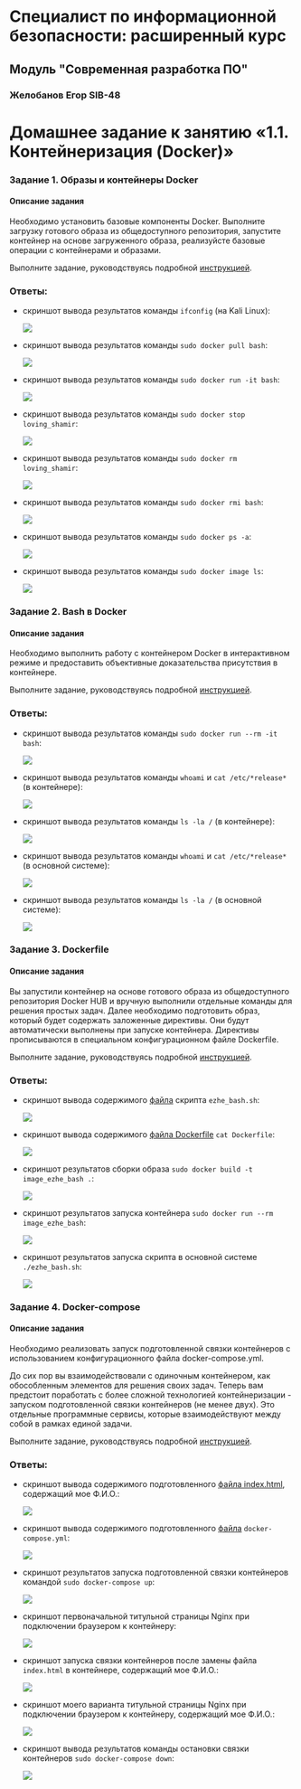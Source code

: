 # Специалист по информационной безопасности: расширенный курс
## Модуль "Современная разработка ПО"
### Желобанов Егор SIB-48

# Домашнее задание к занятию «1.1. Контейнеризация (Docker)»

### Задание 1. Образы и контейнеры Docker

#### Описание задания

Необходимо установить базовые компоненты Docker. Выполните загрузку готового образа из общедоступного репозитория,
запустите контейнер на основе загруженного образа, реализуйсте базовые операции с контейнерами и образами.

Выполните задание, руководствуясь подробной [инструкцией](https://github.com/netology-code/ibdev-homeworks/blob/master/01_docker_new/task/docker.md).

### Ответы:

* скриншот вывода результатов команды `ifconfig` (на Kali Linux):

    ![](assets/task01/1_ifconfig.jpg)

* скриншот вывода результатов команды `sudo docker pull bash`:

  ![](assets/task01/2_pull_bash.jpg)

* скриншот вывода результатов команды `sudo docker run -it bash`:

  ![](assets/task01/3_run_bash.jpg)

* скриншот вывода результатов команды `sudo docker stop loving_shamir`:

  ![](assets/task01/4_stop_container.jpg)

* скриншот вывода результатов команды `sudo docker rm loving_shamir`:

  ![](assets/task01/5_rm_container.jpg)

* скриншот вывода результатов команды `sudo docker rmi bash`:

  ![](assets/task01/6_rmi_bash.jpg)

* скриншот вывода результатов команды `sudo docker ps -a`:

  ![](assets/task01/7_ps_a.jpg)

* скриншот вывода результатов команды `sudo docker image ls`:

  ![](assets/task01/8_image_ls.jpg)

### Задание 2. Bash в Docker

#### Описание задания

Необходимо выполнить работу с контейнером Docker в интерактивном режиме и предоставить объективные доказательства 
присутствия в контейнере.

Выполните задание, руководствуясь подробной [инструкцией](https://github.com/netology-code/ibdev-homeworks/blob/master/01_docker_new/task/bash.md).

### Ответы:

* скриншот вывода результатов команды `sudo docker run --rm -it bash`:

  ![](assets/task02/1_run_rm_bash.jpg)

* скриншот вывода результатов команды `whoami` и `cat /etc/*release*` (в контейнере):

  ![](assets/task02/2_whoami_cat.jpg)

* скриншот вывода результатов команды `ls -la /` (в контейнере):

  ![](assets/task02/3_ls_la.jpg)

* скриншот вывода результатов команды `whoami` и `cat /etc/*release*` (в основной системе):

  ![](assets/task02/4_whoami_cat_host.jpg)

* скриншот вывода результатов команды `ls -la /` (в основной системе):

  ![](assets/task02/5_ls_la_host.jpg)

### Задание 3. Dockerfile

#### Описание задания

Вы запустили контейнер на основе готового образа из общедоступного репозитория Docker HUB и вручную выполнили отдельные 
команды для решения простых задач. Далее необходимо подготовить образ, который будет содержать заложенные директивы. 
Они будут автоматически выполнены при запуске контейнера. Директивы прописываются в специальном конфигурационном файле Dockerfile.

Выполните задание, руководствуясь подробной [инструкцией](https://github.com/netology-code/ibdev-homeworks/blob/master/01_docker_new/task/dockerfile.md).

### Ответы:

* скриншот вывода содержимого [файла](assets/task03/ezhe_bash.sh) скрипта `ezhe_bash.sh`:

  ![](assets/task03/1_cat_ezhe_bash.jpg)

* скриншот вывода содержимого [файла Dockerfile](assets/task03/Dockerfile) `cat Dockerfile`:

  ![](assets/task03/2_cat_dockerfile.jpg)

* скриншот результатов сборки образа `sudo docker build -t image_ezhe_bash .`:

  ![](assets/task03/3_docker_build.jpg)

* скриншот результатов запуска контейнера `sudo docker run --rm image_ezhe_bash`:

  ![](assets/task03/4_docker_run.jpg)

* скриншот результатов запуска скрипта в основной системе `./ezhe_bash.sh`:

  ![](assets/task03/5_run_ezhe_bash_kali.jpg)

### Задание 4. Docker-compose

#### Описание задания

Необходимо реализовать запуск подготовленной связки контейнеров с использованием конфигурационного файла docker-compose.yml.

До сих пор вы взаимодействовали с одиночным контейнером, как обособленным элементов для решения своих задач. 
Теперь вам предстоит поработать с более сложной технологией контейнеризации - запуском подготовленной связки 
контейнеров (не менее двух). Это отдельные программные сервисы, которые взаимодействуют между собой в рамках единой задачи.

Выполните задание, руководствуясь подробной [инструкцией](https://github.com/netology-code/ibdev-homeworks/blob/master/01_docker_new/task/dockercompose.md).

### Ответы:

* скриншот вывода содержимого подготовленного [файла index.html](assets/task04/index.html), содержащий мое Ф.И.О.:

  ![](assets/task04/1_cat_index.jpg)

* скриншот вывода содержимого подготовленного [файла](assets/task04/docker-compose.yml) `docker-compose.yml`:

  ![](assets/task04/2_cat_docker_compose.jpg)

* скриншот результатов запуска подготовленной связки контейнеров командой `sudo docker-compose up`:

  ![](assets/task04/3_docker_compose_up.jpg)

* скриншот первоначальной титульной страницы Nginx при подключении браузером к контейнеру:

  ![](assets/task04/4_nginx_title_page.jpg)

* скриншот запуска связки контейнеров после замены файла `index.html` в контейнере, содержащий мое Ф.И.О.:

  ![](assets/task04/5_docker_compose_up_change_index.jpg)

* скриншот моего варианта титульной страницы Nginx при подключении браузером к контейнеру, содержащий мое Ф.И.О.:

  ![](assets/task04/6_my_nginx_title_page.jpg)

* скриншот вывода результатов команды остановки связки контейнеров `sudo docker-compose down`:

  ![](assets/task04/7_docker_compose_down.jpg)

